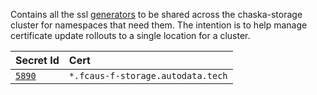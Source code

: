 Contains all the ssl [generators] to be shared across the chaska-storage cluster
for namespaces that need them. The intention is to help manage certificate update
rollouts to a single location for a cluster.

| Secret Id | Cert |
|:----------|:-----|
| [`5890`]  | `*.fcaus-f-storage.autodata.tech` |


[generators]: ./generators/
[`5890`]: https://autodata.secretservercloud.com/app/#/secrets/5890/general
